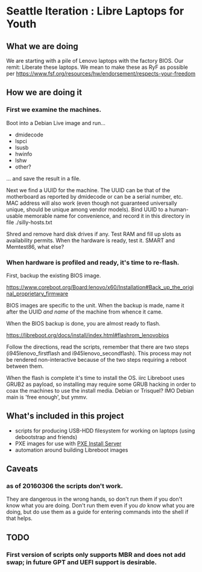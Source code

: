 #   Seattle Iteration : Libre Laptops for Youth
  
## What we are doing

  We are starting with a pile of Lenovo laptops with the factory BIOS. Our remit: Liberate these laptops.
  We mean to make these as RyF as possible per https://www.fsf.org/resources/hw/endorsement/respects-your-freedom

## How we are doing it

 
  
### First we examine the machines. 

Boot into a Debian Live image and run...
  
  * dmidecode
  * lspci
  * lsusb
  * hwinfo
  * lshw
  * other?
  
  ... and save the result in a file.
  
  Next we find a UUID for the machine. The UUID can be that of the motherboard as reported by dmidecode or can be a serial number, etc.
  MAC address will also work (even though not guaranteed universally unique, should be unique among vendor models).
  Bind UUID to a human-usable memorable name for convenience, and record it in this directory in file ./silly-hosts.txt
  
  Shred and remove hard disk drives if any. Test RAM and fill up slots as availability permits.
  When the hardware is ready, test it. SMART and Memtest86, what else?
  
### When hardware is profiled and ready, it's time to re-flash.
  
  First, backup the existing BIOS image.
	
  https://www.coreboot.org/Board:lenovo/x60/Installation#Back_up_the_original_proprietary_firmware
  
  BIOS images are specific to the unit. When the backup is made, name it after the UUID *and name* of the machine from whence it came.
  
  When the BIOS backup is done, you are almost ready to flash. 
  
  https://libreboot.org/docs/install/index.html#flashrom_lenovobios
  
  Follow the directions, read the scripts, remember that there are two steps (i945lenovo_firstflash and i945lenovo_secondflash).
  This process may not be rendered non-interactive because of the two steps requiring a reboot between them.
  
  When the flash is complete it's time to install the OS. iirc Libreboot uses GRUB2 as payload, so installing may require some GRUB hacking in order to coax the machines to use the install media.
  Debian or Trisquel? IMO Debian main is 'free enough', but ymmv.
  
## What's included in this project
  
  * scripts for producing USB-HDD filesystem for working on laptops (using debootstrap and friends)
  * PXE images for use with [PXE Install Server](https://github.com/freegeek-seattle/install_pxeserver)
  * automation around building Libreboot images
  
## Caveats
  
### as of 20160306 the scripts don't work. 
  They are dangerous in the wrong hands, so don't run them if you don't know what you are doing.
  Don't run them even if you *do* know what you are doing, but do use them as a guide for entering commands into the shell if that helps.
  
## TODO
  
### First version of scripts only supports MBR and does not add swap; in future GPT and UEFI support is desirable.
  
  
  
  
